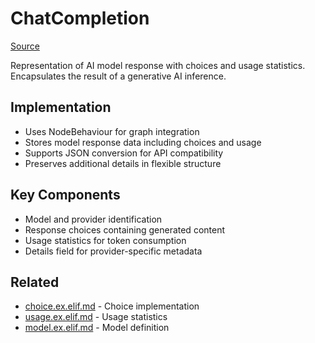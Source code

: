 # ChatCompletion
[Source](/github/ai/genai_all/genai_core/lib/vnext_genai/nodes/chat_completion.ex)

Representation of AI model response with choices and usage statistics. Encapsulates the result of a generative AI inference.

## Implementation
- Uses NodeBehaviour for graph integration
- Stores model response data including choices and usage
- Supports JSON conversion for API compatibility
- Preserves additional details in flexible structure

## Key Components
- Model and provider identification
- Response choices containing generated content
- Usage statistics for token consumption
- Details field for provider-specific metadata

## Related
- [choice.ex.elif.md](chat_completion/choice.ex.elif.md) - Choice implementation
- [usage.ex.elif.md](chat_completion/usage.ex.elif.md) - Usage statistics
- [model.ex.elif.md](model.ex.elif.md) - Model definition